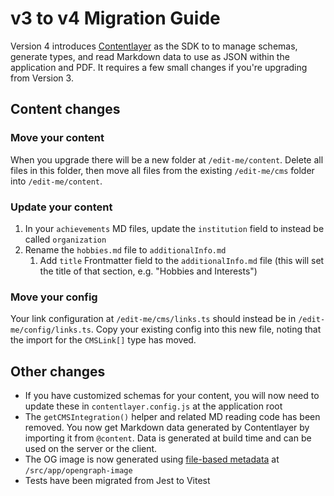 # v3 to v4 Migration Guide

Version 4 introduces [Contentlayer](https://www.contentlayer.dev/) as the SDK to to manage schemas, generate types, and read Markdown data to use as JSON within the application and PDF. It requires a few small changes if you're upgrading from Version 3.

## Content changes

### Move your content

When you upgrade there will be a new folder at `/edit-me/content`. Delete all files in this folder, then move all files from the existing `/edit-me/cms` folder into `/edit-me/content`.

### Update your content

1. In your `achievements` MD files, update the `institution` field to instead be called `organization`
2. Rename the `hobbies.md` file to `additionalInfo.md`
   1. Add `title` Frontmatter field to the `additionalInfo.md` file (this will set the title of that section, e.g. "Hobbies and Interests")

### Move your config

Your link configuration at `/edit-me/cms/links.ts` should instead be in `/edit-me/config/links.ts`. Copy your existing config into this new file, noting that the import for the `CMSLink[]` type has moved.

## Other changes

- If you have customized schemas for your content, you will now need to update these in `contentlayer.config.js` at the application root
- The `getCMSIntegration()` helper and related MD reading code has been removed. You now get Markdown data generated by Contentlayer by importing it from `@content`. Data is generated at build time and can be used on the server or the client.
- The OG image is now generated using [file-based metadata](https://beta.nextjs.org/docs/api-reference/metadata#open-graph-images) at `/src/app/opengraph-image`
- Tests have been migrated from Jest to Vitest
